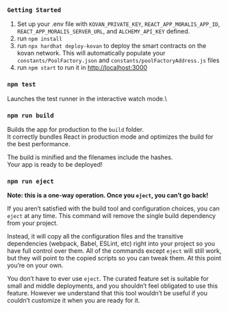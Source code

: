 ### `Getting Started`

1. Set up your .env file with `KOVAN_PRIVATE_KEY`, `REACT_APP_MORALIS_APP_ID`, `REACT_APP_MORALIS_SERVER_URL`, and `ALCHEMY_API_KEY` defined.
2. run `npm install`
3. run `npx hardhat deploy-kovan` to deploy the smart contracts on the kovan network. This will automatically populate your `constants/PoolFactory.json` and `constants/poolFactoryAddress.js` files
4. run `npm start` to run it in [http://localhost:3000](http://localhost:3000)

### `npm test`

Launches the test runner in the interactive watch mode.\

### `npm run build`

Builds the app for production to the `build` folder.\
It correctly bundles React in production mode and optimizes the build for the best performance.

The build is minified and the filenames include the hashes.\
Your app is ready to be deployed!

### `npm run eject`

**Note: this is a one-way operation. Once you `eject`, you can’t go back!**

If you aren’t satisfied with the build tool and configuration choices, you can `eject` at any time. This command will remove the single build dependency from your project.

Instead, it will copy all the configuration files and the transitive dependencies (webpack, Babel, ESLint, etc) right into your project so you have full control over them. All of the commands except `eject` will still work, but they will point to the copied scripts so you can tweak them. At this point you’re on your own.

You don’t have to ever use `eject`. The curated feature set is suitable for small and middle deployments, and you shouldn’t feel obligated to use this feature. However we understand that this tool wouldn’t be useful if you couldn’t customize it when you are ready for it.
